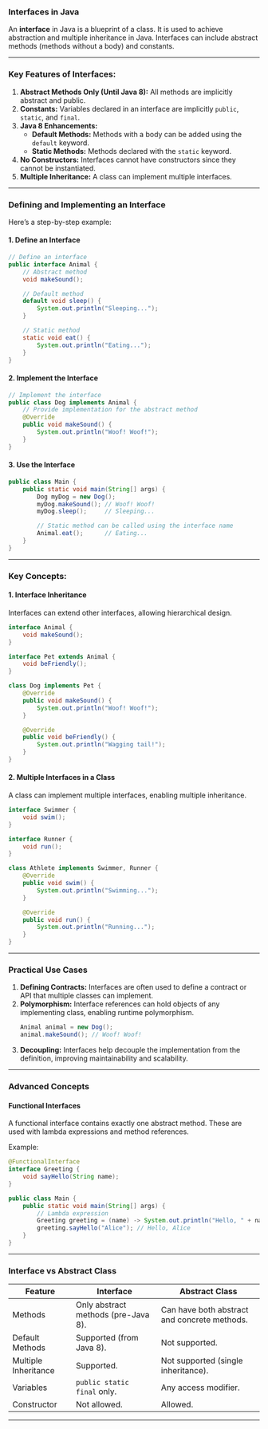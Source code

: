 

### **Interfaces in Java**

An **interface** in Java is a blueprint of a class. It is used to achieve abstraction and multiple inheritance in Java. Interfaces can include abstract methods (methods without a body) and constants.

---

### **Key Features of Interfaces:**
1. **Abstract Methods Only (Until Java 8):** All methods are implicitly abstract and public.
2. **Constants:** Variables declared in an interface are implicitly `public`, `static`, and `final`.
3. **Java 8 Enhancements:**
   - **Default Methods:** Methods with a body can be added using the `default` keyword.
   - **Static Methods:** Methods declared with the `static` keyword.
4. **No Constructors:** Interfaces cannot have constructors since they cannot be instantiated.
5. **Multiple Inheritance:** A class can implement multiple interfaces.

---

### **Defining and Implementing an Interface**

Here’s a step-by-step example:

#### 1. Define an Interface
```java
// Define an interface
public interface Animal {
    // Abstract method
    void makeSound();

    // Default method
    default void sleep() {
        System.out.println("Sleeping...");
    }

    // Static method
    static void eat() {
        System.out.println("Eating...");
    }
}
```

#### 2. Implement the Interface
```java
// Implement the interface
public class Dog implements Animal {
    // Provide implementation for the abstract method
    @Override
    public void makeSound() {
        System.out.println("Woof! Woof!");
    }
}
```

#### 3. Use the Interface
```java
public class Main {
    public static void main(String[] args) {
        Dog myDog = new Dog();
        myDog.makeSound(); // Woof! Woof!
        myDog.sleep();     // Sleeping...

        // Static method can be called using the interface name
        Animal.eat();      // Eating...
    }
}
```

---

### **Key Concepts:**

#### **1. Interface Inheritance**
Interfaces can extend other interfaces, allowing hierarchical design.

```java
interface Animal {
    void makeSound();
}

interface Pet extends Animal {
    void beFriendly();
}

class Dog implements Pet {
    @Override
    public void makeSound() {
        System.out.println("Woof! Woof!");
    }

    @Override
    public void beFriendly() {
        System.out.println("Wagging tail!");
    }
}
```

#### **2. Multiple Interfaces in a Class**
A class can implement multiple interfaces, enabling multiple inheritance.

```java
interface Swimmer {
    void swim();
}

interface Runner {
    void run();
}

class Athlete implements Swimmer, Runner {
    @Override
    public void swim() {
        System.out.println("Swimming...");
    }

    @Override
    public void run() {
        System.out.println("Running...");
    }
}
```

---

### **Practical Use Cases**

1. **Defining Contracts:** Interfaces are often used to define a contract or API that multiple classes can implement.
2. **Polymorphism:** Interface references can hold objects of any implementing class, enabling runtime polymorphism.
    ```java
    Animal animal = new Dog();
    animal.makeSound(); // Woof! Woof!
    ```
3. **Decoupling:** Interfaces help decouple the implementation from the definition, improving maintainability and scalability.

---

### **Advanced Concepts**

#### **Functional Interfaces**
A functional interface contains exactly one abstract method. These are used with lambda expressions and method references.

Example:
```java
@FunctionalInterface
interface Greeting {
    void sayHello(String name);
}

public class Main {
    public static void main(String[] args) {
        // Lambda expression
        Greeting greeting = (name) -> System.out.println("Hello, " + name);
        greeting.sayHello("Alice"); // Hello, Alice
    }
}
```

---

### **Interface vs Abstract Class**

| Feature              | Interface                                | Abstract Class                        |
|----------------------|------------------------------------------|---------------------------------------|
| Methods              | Only abstract methods (pre-Java 8).     | Can have both abstract and concrete methods. |
| Default Methods      | Supported (from Java 8).                | Not supported.                       |
| Multiple Inheritance | Supported.                              | Not supported (single inheritance).  |
| Variables            | `public static final` only.             | Any access modifier.                 |
| Constructor          | Not allowed.                           | Allowed.                             |

---
